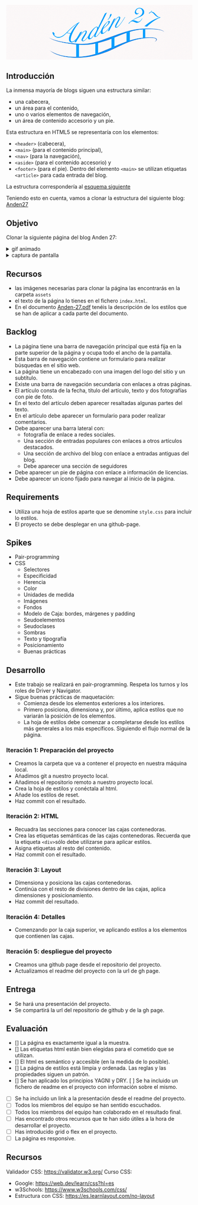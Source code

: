 ![anden 27](./assets/anden-27-cabecera.png)

## Introducción
La inmensa mayoría de blogs siguen una estructura similar: 
- una cabecera, 
- un área para el contenido, 
- uno o varios elementos de navegación, 
- un área de contenido accesorio y un pie. 

Esta estructura en HTML5 se representaría con los elementos: 
- `<header>` (cabecera), 
- `<main>` (para el contenido principal), 
- `<nav>` (para la navegación), 
- `<aside>` (para el contenido accesorio) y 
- `<footer>` (para el pie). 
Dentro del elemento `<main>` se utilizan etiquetas `<article>` para cada entrada del blog.

La estructura correspondería al [esquema siguiente](https://webdesign.tutsplus.com/html-5-and-css-3-the-techniques-youll-soon-be-using--net-5708t)


Teniendo esto en cuenta, vamos a clonar la estructura del siguiente blog:
[Anden27](http://anden-27.blogspot.com/)

## Objetivo
Clonar la siguiente página del blog Anden 27:
<details>
<summary>gif animado</summary>
<br>

![anden-27-gif](./anden-27.gif)
</details>
<details>
<summary>captura de pantalla</summary>
<br>

![captura](./captura-pantalla.png)
</details>

## Recursos
- las imágenes necesarias para clonar la página las encontrarás en la carpeta `assets`
- el texto de la página lo tienes en el fichero `index.html`.
- En el documento [Anden-27.pdf](./Anden-27.pdf) tenéis la descripción de los estilos que se han de aplicar a cada parte del documento.


## Backlog 
- La página tiene una barra de navegación principal que está fija en la parte superior de la página y ocupa todo el ancho de la pantalla.
- Esta barra de navegación contiene un formulario para realizar búsquedas en el sitio web.
- La página tiene un encabezado con una imagen del logo del sitio y un subtítulo.
- Existe  una barra de navegación secundaria con enlaces a otras páginas.
- El artículo consta de la fecha, título del artículo, texto y dos fotografías con pie de foto.
- En el texto del artículo deben aparecer resaltadas algunas partes del texto.
- En el artículo debe aparecer un formulario para poder realizar comentarios.
- Debe aparecer una barra lateral con:
  - fotografía de enlace a redes sociales.
  - Una sección de entradas populares con enlaces a otros artículos destacados.
  - Una sección de archivo del blog con enlace a entradas antiguas del blog.
  - Debe aparecer una sección de seguidores
- Debe aparecer un pie de página con enlace a información de licencias.
- Debe aparecer un icono fijado para navegar al inicio de la página.
 
## Requirements 

- Utiliza una hoja de estilos aparte que se denomine `style.css` para incluir lo estilos.
- El proyecto se debe desplegar en una github-page.

## Spikes
- Pair-programming
- CSS
  - Selectores
  - Especificidad
  - Herencia
  - Color
  - Unidades de medida
  - Imágenes
  - Fondos
  - Modelo de Caja: bordes, márgenes y padding
  - Seudoelementos
  - Seudoclases
  - Sombras
  - Texto y tipografía
  - Posicionamiento
  - Buenas prácticas

## Desarrollo
- Este trabajo se realizará en pair-programming. Respeta los turnos y los roles de Driver y Navigator.
- Sigue buenas prácticas de maquetación:
  - Comienza desde los elementos exteriores a los interiores.
  - Primero posiciona, dimensiona y, por último, aplica estilos que no variarán la posición de los elementos.
  - La hoja de estilos debe comenzar a completarse desde los estilos más generales a los más específicos. Siguiendo el flujo normal de la página.

### Iteración 1: Preparación del proyecto
- Creamos la carpeta que va a contener el proyecto en nuestra máquina local.
- Añadimos git a nuestro proyecto local.
- Añadimos el repositorio remoto a nuestro proyecto local.
- Crea la hoja de estilos y conéctala al html.
- Añade los estilos de reset.
- Haz commit con el resultado.

### Iteración 2: HTML
- Recuadra las secciones para conocer las cajas contenedoras.
- Crea las etiquetas semánticas de las cajas contenedoras. Recuerda que la etiqueta `<div>`sólo debe utilizarse para aplicar estilos.
- Asigna etiquetas al resto del contenido.
- Haz commit con el resultado.

### Iteración 3: Layout
- Dimensiona y posiciona las cajas contenedoras.
- Continúa con el resto de divisiones dentro de las cajas, aplica dimensiones y posicionamiento.
- Haz commit del resultado.

### Iteración 4: Detalles
- Comenzando por la caja superior, ve aplicando estilos a los elementos que contienen las cajas.

### Iteración 5: despliegue del proyecto
- Creamos una github page desde el repositorio del proyecto.
- Actualizamos el readme del proyecto con la url de gh page.

## Entrega
- Se hará una presentación del proyecto.
- Se compartirá la url del repositorio de github y de la gh page.

## Evaluación
- [] La página es exactamente igual a la muestra.
- [] Las etiquetas html están bien elegidas para el cometido que se utilizan.
- [] El html es semántico y accesible (en la medida de lo posible).
- [] La página de estilos está limpia y ordenada. Las reglas y las propiedades siguen un patrón.
- [] Se han aplicado los principios YAGNI y DRY.
 [ ] Se ha incluido un fichero de readme en el proyecto con información sobre el mismo.
- [ ] Se ha incluido un link a la presentación desde el readme del proyecto.
- [ ] Todos los miembros del equipo se han sentido escuchados.
- [ ] Todos los miembros del equipo han colaborado en el resultado final.
- [ ] Has encontrado otros recursos que te han sido útiles a la hora de desarrollar el proyecto.
- [ ] Has introducido grid o flex en el proyecto.
- [ ] La página es responsive.

## Recursos

Validador CSS: https://validator.w3.org/
Curso CSS:
- Google: https://web.dev/learn/css?hl=es
- w3Schools: https://www.w3schools.com/css/
- Estructura con CSS: https://es.learnlayout.com/no-layout


